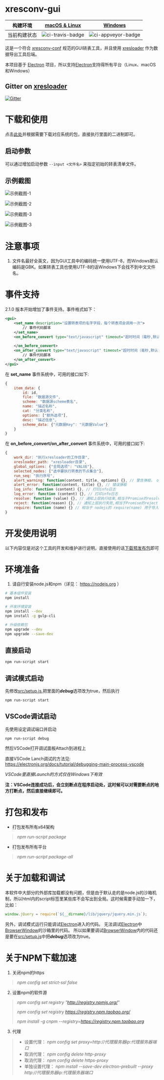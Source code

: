 xresconv-gui
==========

[ci-travis-badge]: https://api.travis-ci.org/xresloader/xresconv-gui.svg?branch=master "macOS & Linux"
[ci-travis-link]: https://travis-ci.org/xresloader/xresconv-gui "macOS & Linux"
[ci-appveyor-badge]: https://ci.appveyor.com/api/projects/status/jla48prtf6brkgnf?svg=true "Windows"
[ci-appveyor-link]: https://ci.appveyor.com/project/owt5008137/xresconv-gui "Windows"

| 构建环境     | [macOS \& Linux][ci-travis-link] | [Windows][ci-appveyor-link] |
| ------------ | -------------------------------- | --------------------------- |
| 当前构建状态 | ![ci-travis-badge]               | ![ci-appveyor-badge]        |



这是一个符合 [xresconv-conf](https://github.com/xresloader/xresconv-conf) 规范的GUI转表工具，并且使用 [xresloader](https://github.com/xresloader/xresloader) 作为数据导出工具后端。

本项目基于 [Electron](http://electron.atom.io/) 项目，所以支持[Electron](http://electron.atom.io/)支持得所有平台（Linux、macOS和Windows）

Gitter on [xresloader](https://github.com/xresloader/xresloader)
------
[![Gitter](https://badges.gitter.im/xresloader/xresloader.svg)](https://gitter.im/xresloader/xresloader?utm_source=badge&utm_medium=badge&utm_campaign=pr-badge)

下载和使用
======
点击[此处](https://github.com/xresloader/xresconv-gui/releases)并根据需要下载对应系统的包，直接执行里面的二进制即可。

启动参数
------
可以通过增加启动参数 ```--input <文件名>``` 来指定初始的转表清单文件。

示例截图
------
![示例截图-1](doc/snapshoot-1.png)

![示例截图-2](doc/snapshoot-2.png)

![示例截图-3](doc/snapshoot-3.png)

![示例截图-3](doc/snapshoot-4.png)


注意事项
======
1. 文件名最好全英文，因为GUI工具中的编码统一使用UTF-8，而Windows默认编码是GBK。如果转表工具也使用UTF-8的话Windows下会找不到中文文件名。

事件支持
======
2.1.0 版本开始增加了事件支持。事件格式如下：

```xml
<gui>
    <set_name description="设置转表项的名字字段，每个转表项会调用一次">
        // 事件代码脚本
    </set_name>
    <on_before_convert type="text/javascript" timeout="超时时间（毫秒,默认: 30000）" description="开始转表前的事件回调函数，事件执行结束必须调用done()函数，以触发进行下一步">
        
    </on_before_convert>
    <on_after_convert type="text/javascript" timeout="超时时间（毫秒,默认: 30000）" description="转表结束后的事件回调函数，事件执行结束必须调用done()函数，以触发进行下一步">
        // 事件代码脚本
    </on_after_convert>
</gui>
```

在 **set_name** 事件系统中，可用的接口如下:

```javascript
{
    item_data: {
        id: id,
        file: "数据源文件",
        scheme: "数据源scheme表名",
        name: "描述名称",
        cat: "分类名称",
        options: ["额外选项"],
        desc: "描述信息",
        scheme_data: {"元数据Key": "元数据Value"}
    }
}
```

在 **on_before_convert/on_after_convert** 事件系统中，可用的接口如下:

```javascript
{
    work_dir: "执行xresloader的工作目录",
    xresloader_path: "xresloader目录",
    global_options: {"全局选项": "VALUE"},
    selected_nodes: ["选中要执行转表的节点集合"],
    run_seq: "执行序号",
    alert_warning: function(content, title, options) {}, // 警告弹框， options 结构是 {yes: 点击是按钮回调, no: 点击否按钮回调, on_close: 关闭后回调}
    alert_error: function(content, title) {}, // 错误弹框
    log_info: function (content) {}, // 打印info日志
    log_error: function (content) {}, // 打印info日志
    resolve: function (value) {}, // 通知上层执行结束,相当于Promise的resolve
    reject: function(reason) {}, // 通知上层执行失败,相当于Promise的reject
    require: function (name) {} // 相当于 nodejs的 require(name) 用于导入nodejs 模块
}
```

开发使用说明
======
以下内容仅是对这个工具的开发和维护进行说明，直接使用的话[下载预发布包](https://github.com/xresloader/xresconv-gui/releases)即可

环境准备
======
1. 请自行安装node.js和npm（详见： https://nodejs.org ）

```bash
# 基本组件安装
npm install

# 开发环境安装
npm install --dev
npm install -g gulp-cli

# 升级依赖包
npm upgrade --dev
npm upgrade --save-dev
```

直接启动
------
```
npm run-script start
```

调试模式启动
------

先修改[src/setup.js](src/setup.js),把里面的***debug***选项改为true，然后执行

```
npm run-script start
```

VSCode调试启动
------

先使用设定调试端口并启动

```
npm run-script debug
```

然后VSCode打开调试面板Attach到进程上

直接VSCode Lanch调试的方法见: https://electronjs.org/docs/tutorial/debugging-main-process-vscode

*VSCode里直接Launch的方式仅在Windows下有效*

**注：VSCode连接成功后，会立刻断点在程序启动处，这时候可以对需要断点的地方打断点，然后直接继续即可。**

打包和发布
======
+ 打包发布所有x64架构
> *npm run-script package*

+ 打包发布所有平台
> *npm run-script package-all*

关于加载和调试
======
本软件中大部分的外部库加载都没有问题，但是由于默认走的是node.js的沙箱机制，所以html内的script标签里某些库不会写出到全局。这时候需要手动加一下，比如：
```javascript
window.jQuery = require(`${__dirname}/lib/jquery/jquery.min.js`);
```

另外，调试模式运行只能调试[Electron](http://electron.atom.io/)进入的代码。
无法调试[Electron](http://electron.atom.io/)中[BrowserWindow](http://electron.atom.io/docs/api/browser-window/)的沙箱里的代码。
所以如果要调试[BrowserWindow](http://electron.atom.io/docs/api/browser-window/)内的代码还是要在[src/setup.js](src/setup.js)中把***debug***选项改为true。

关于NPM下载加速
======
1. 关闭npm的https
> *npm config set strict-ssl false* 

2. 设置npm的软件源
> *npm config set registry "http://registry.npmjs.org/"*
> 
> *npm config set registry https://registry.npm.taobao.org/*
> 
> *npm install -g cnpm --registry=https://registry.npm.taobao.org*

3. 代理
> + 设置代理： *npm config set proxy=http://代理服务器ip:代理服务器端口*
> + 取消代理： *npm config delete http-proxy*
> + 取消代理： *npm config delete https-proxy*
> + 单独设置代理： *npm install --save-dev electron-prebuilt --proxy http://代理服务器ip:代理服务器端口*